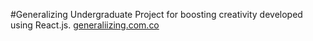 #Generalizing
Undergraduate Project for boosting creativity developed using React.js. [generaliizing.com.co](https://generalizing.com.co)

